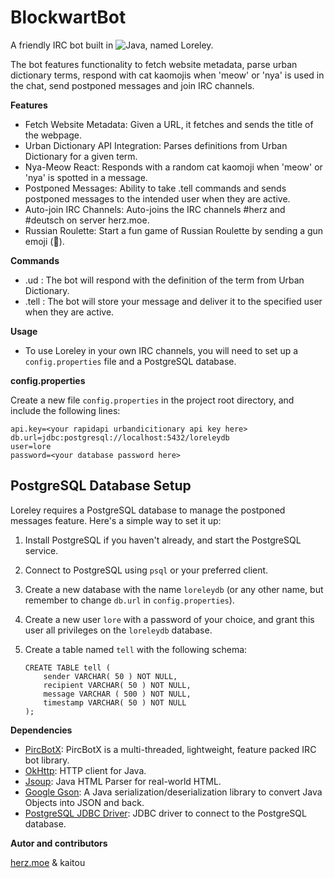 # BlockwartBot

A friendly IRC bot built in ![Java](https://img.shields.io/badge/-Java-red?logo=java&logoColor=white), named Loreley. 

The bot features functionality to fetch website metadata, parse urban dictionary terms, respond with cat kaomojis when 'meow' or 'nya' is used in the chat, send postponed messages and join IRC channels.

__Features__
- Fetch Website Metadata: Given a URL, it fetches and sends the title of the webpage.
- Urban Dictionary API Integration: Parses definitions from Urban Dictionary for a given term.
- Nya-Meow React: Responds with a random cat kaomoji when 'meow' or 'nya' is spotted in a message.
- Postponed Messages: Ability to take .tell commands and sends postponed messages to the intended user when they are active.
- Auto-join IRC Channels: Auto-joins the IRC channels #herz and #deutsch on server herz.moe.
- Russian Roulette: Start a fun game of Russian Roulette by sending a gun emoji (🔫).

__Commands__
- .ud <term>: The bot will respond with the definition of the term from Urban Dictionary.
- .tell <nick> <message>: The bot will store your message and deliver it to the specified user when they are active.

__Usage__
- To use Loreley in your own IRC channels, you will need to set up a `config.properties` file and a PostgreSQL database.

__config.properties__

Create a new file `config.properties` in the project root directory, and include the following lines:
    
    api.key=<your rapidapi urbandicitionary api key here>
    db.url=jdbc:postgresql://localhost:5432/loreleydb
    user=lore
    password=<your database password here>


## PostgreSQL Database Setup

Loreley requires a PostgreSQL database to manage the postponed messages feature. Here's a simple way to set it up:

1. Install PostgreSQL if you haven't already, and start the PostgreSQL service.
2. Connect to PostgreSQL using `psql` or your preferred client.
3. Create a new database with the name `loreleydb` (or any other name, but remember to change `db.url` in `config.properties`).
4. Create a new user `lore` with a password of your choice, and grant this user all privileges on the `loreleydb` database.
5. Create a table named `tell` with the following schema:

    ```
    CREATE TABLE tell (
        sender VARCHAR( 50 ) NOT NULL,
        recipient VARCHAR( 50 ) NOT NULL,
        message VARCHAR ( 500 ) NOT NULL,
        timestamp VARCHAR( 50 ) NOT NULL
    );
    ```

__Dependencies__
- [PircBotX](https://github.com/pircbotx/pircbotx): PircBotX is a multi-threaded, lightweight, feature packed IRC bot library.
- [OkHttp](https://github.com/square/okhttp): HTTP client for Java.
- [Jsoup](https://github.com/jhy/jsoup): Java HTML Parser for real-world HTML.
- [Google Gson](https://github.com/google/gson): A Java serialization/deserialization library to convert Java Objects into JSON and back.
- [PostgreSQL JDBC Driver](https://jdbc.postgresql.org/): JDBC driver to connect to the PostgreSQL database.
  

__Autor and contributors__

[herz.moe](https://herz.moe) & kaitou
